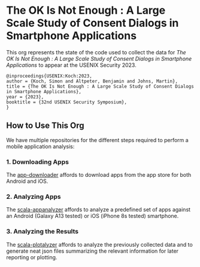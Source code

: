 # The OK Is Not Enough : A Large Scale Study of Consent Dialogs in Smartphone Applications

This org represents the state of the code used to collect the data for *The OK Is Not Enough : A Large Scale Study of Consent Dialogs in Smartphone Applications* to appear at the USENIX Security 2023.


```
@inproceedings{USENIX:Koch:2023,
author = {Koch, Simon and Altpeter, Benjamin and Johns, Martin},
title = {The OK Is Not Enough : A Large Scale Study of Consent Dialogs in Smartphone Applications},
year = {2023},
booktitle = {32nd USENIX Security Symposium},
}
```

## How to Use This Org

We have multiple repositories for the different steps required to perform a mobile application analysis:

### 1. Downloading Apps

The [app-downloader](https://github.com/the-ok-is-not-enough/app-downloader) affords to download apps from the app store for both Android and iOS.


### 2. Analyzing Apps

The [scala-appanalyzer](https://github.com/the-ok-is-not-enough/scala-appanalyzer) affords to analyze a predefined set of apps against an Android (Galaxy A13 tested) or iOS (iPhone 8s tested) smartphone.

### 3. Analyzing the Results

The [scala-plotalyzer]() affords to analyze the previously collected data and to generate neat json files summarizing the relevant information for later reporting or plotting.
